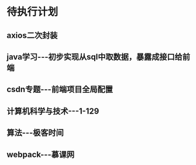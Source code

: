 # 待执行计划

## axios二次封装

## java学习---初步实现从sql中取数据，暴露成接口给前端

## csdn专题---前端项目全局配置

## 计算机科学与技术---1-129

## 算法---极客时间

## webpack---慕课网

